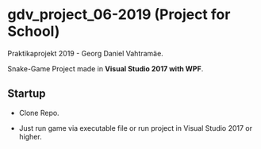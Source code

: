 ﻿# gdv_project_06-2019 (Project for School)
Praktikaprojekt 2019 - Georg Daniel Vahtramäe.

Snake-Game Project made in **Visual Studio 2017 with WPF**.

## Startup

- Clone Repo.

- Just run game via executable file or run project in Visual Studio 2017 or higher.
